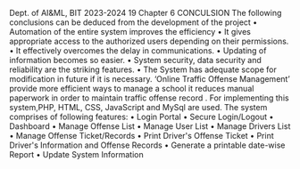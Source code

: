 Dept. of AI&ML, BIT 2023-2024 19
Chapter 6
CONCULSION
The following conclusions can be deduced from the development of the project
• Automation of the entire system improves the efficiency
• It gives appropriate access to the authorized users depending on their permissions.
• It effectively overcomes the delay in communications.
• Updating of information becomes so easier.
• System security, data security and reliability are the striking features.
• The System has adequate scope for modification in future if it is necessary.
‘Online Traffic Offense Management’ provide more efficient ways to manage a school it
reduces manual paperwork in order to maintain traffic offense record . For implementing
this system,PHP, HTML, CSS, JavaScript and MySql are used.
The system comprises of following features:
• Login Portal
• Secure Login/Logout
• Dashboard
• Manage Offense List
• Manage User List
• Manage Drivers List
• Manage Offense Ticket/Records
• Print Driver's Offense Ticket
• Print Driver's Information and Offense Records
• Generate a printable date-wise Report
• Update System Information
